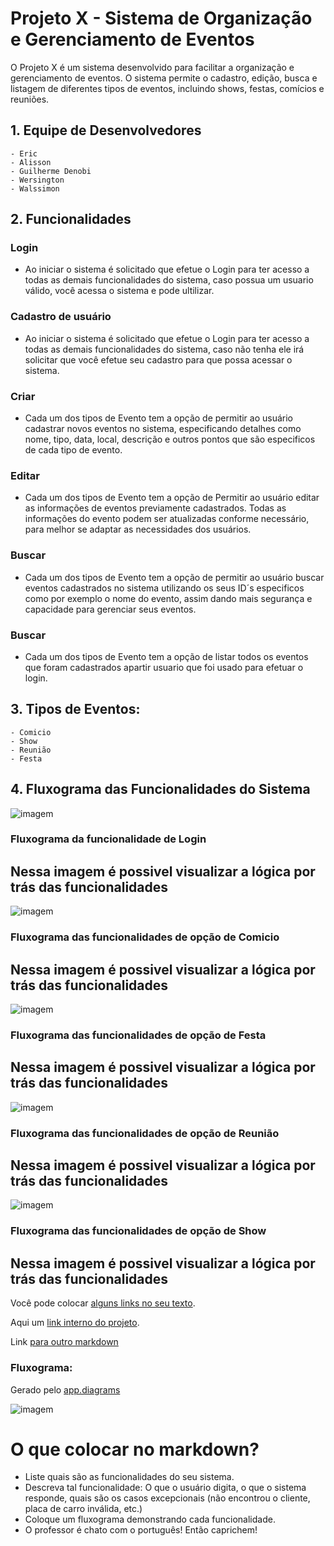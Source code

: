 # Projeto X - Sistema de Organização e Gerenciamento de Eventos

O Projeto X é um sistema desenvolvido para facilitar a organização e gerenciamento de eventos. O sistema permite o cadastro, edição, busca e listagem de diferentes tipos de eventos, incluindo shows, festas, comícios e reuniões.

## 1. Equipe de Desenvolvedores

    - Eric
    - Alisson
    - Guilherme Denobi 
    - Wersington
    - Walssimon

## 2. Funcionalidades
 ### Login
  - Ao iniciar o sistema é solicitado que efetue o Login para ter acesso a todas as demais funcionalidades do sistema, caso possua um usuario válido, você acessa o sistema e pode ultilizar.

 ### Cadastro de usuário
  - Ao iniciar o sistema é solicitado que efetue o Login para ter acesso a todas as demais funcionalidades do sistema, caso não tenha ele irá solicitar que você efetue seu cadastro para que possa acessar o sistema.

 ### Criar 
  - Cada um dos tipos de Evento tem a opção de permitir ao usuário cadastrar novos eventos no sistema, especificando detalhes como nome, tipo, data, local, descrição e outros pontos que são especificos de cada tipo de evento.
 ### Editar 
  - Cada um dos tipos de Evento tem a opção de Permitir ao usuário editar as informações de eventos previamente cadastrados. Todas as informações do evento podem ser atualizadas conforme necessário, para melhor se adaptar as necessidades dos usuários.

 ### Buscar 
  - Cada um dos tipos de Evento tem a opção de permitir ao usuário buscar eventos cadastrados no sistema utilizando os seus ID´s especificos como por exemplo o nome do evento, assim dando mais segurança e capacidade para gerenciar seus eventos.

 ### Buscar 
  - Cada um dos tipos de Evento tem a opção de listar todos os eventos que foram cadastrados apartir usuario que foi usado para efetuar o login.


## 3. Tipos de Eventos:
    - Comicio
    - Show
    - Reunião
    - Festa

## 4. Fluxograma das Funcionalidades do Sistema

![imagem](/Fluxogramas/LOGIN.jpg)
### Fluxograma da funcionalidade de Login
## Nessa imagem é possivel visualizar a lógica por trás das funcionalidades 

![imagem](/Fluxogramas/COMICIO.jpg)
### Fluxograma das funcionalidades de opção de Comicio
## Nessa imagem é possivel visualizar a lógica por trás das funcionalidades 

![imagem](/Fluxogramas/FESTA.jpg)
### Fluxograma das funcionalidades de opção de Festa
## Nessa imagem é possivel visualizar a lógica por trás das funcionalidades 

![imagem](/Fluxogramas/REUNIAO.jpg)
### Fluxograma das funcionalidades de opção de Reunião
## Nessa imagem é possivel visualizar a lógica por trás das funcionalidades 

![imagem](/Fluxogramas/SHOW.jpg)
### Fluxograma das funcionalidades de opção de Show
## Nessa imagem é possivel visualizar a lógica por trás das funcionalidades 


Você pode colocar [alguns links no seu texto](https://google.com).

Aqui um [link interno do projeto](/exemploarquivo/carros.txt).

Link [para outro markdown](/sugestoes-tema.md)

### Fluxograma:

Gerado pelo [app.diagrams](https://app.diagrams.net)

![imagem](/Funcionalidade%20consulta%20cliente.png)

# O que colocar no markdown?

* Liste quais são as funcionalidades do seu sistema.
* Descreva tal funcionalidade: O que o usuário digita, o que o sistema responde, quais são os casos excepcionais (não encontrou o cliente, placa de carro inválida, etc.)
* Coloque um fluxograma demonstrando cada funcionalidade.
* O professor é chato com o português! Então caprichem!
